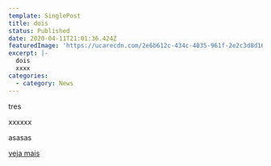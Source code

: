 ```yaml
---
template: SinglePost
title: dois
status: Published
date: 2020-04-11T21:01:36.424Z
featuredImage: 'https://ucarecdn.com/2e6b612c-434c-4035-961f-2e2c3d8d1621/'
excerpt: |-
  dois 
  xxxx
categories:
  - category: News
---
```

tres

xxxxxx



asasas

[veja mais](google.com)
